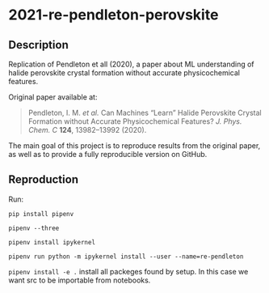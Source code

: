 # 2021-re-pendleton-perovskite

## Description

Replication of Pendleton et all (2020), a paper about ML understanding of halide perovskite crystal formation without accurate physicochemical features.

Original paper available at:

> Pendleton, I. M. *et al.* Can Machines “Learn” Halide Perovskite Crystal Formation without Accurate Physicochemical Features? *J. Phys. Chem. C* **124**, 13982–13992 (2020).

The main goal of this project is to reproduce results from the original paper, as well as to provide a fully reproducible version on GitHub.

## Reproduction

Run:

`pip install pipenv`

`pipenv --three`

`pipenv install ipykernel`

`pipenv run python -m ipykernel install --user --name=re-pendleton`

`pipenv install -e .` install all packeges found by setup. In this case we want src to be importable from notebooks.



